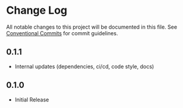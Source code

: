 # Change Log

All notable changes to this project will be documented in this file.
See [Conventional Commits](https://conventionalcommits.org) for commit guidelines.

## 0.1.1

* Internal updates (dependencies, ci/cd, code style, docs)

## 0.1.0

* Initial Release
